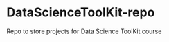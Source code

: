 DataScienceToolKit-repo
=======================

Repo to store projects for Data Science ToolKit course
